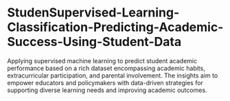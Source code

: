 # StudenSupervised-Learning-Classification-Predicting-Academic-Success-Using-Student-Data
Applying supervised machine learning to predict student academic performance based on a rich dataset encompassing academic habits, extracurricular participation, and parental involvement. The insights aim to empower educators and policymakers with data-driven strategies for supporting diverse learning needs and improving academic outcomes.
